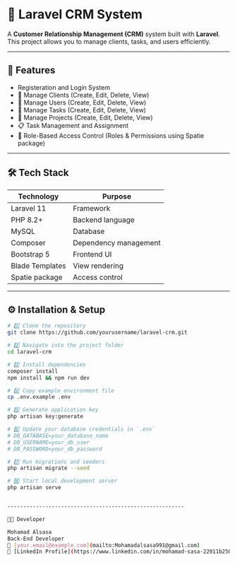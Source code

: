 # 🧭 Laravel CRM System

A **Customer Relationship Management (CRM)** system built with **Laravel**.  
This project allows you to manage clients, tasks, and users efficiently.

---

## 🚀 Features
- Registeration and Login System
- 👥 Manage Clients (Create, Edit, Delete, View)
- 👥 Manage Users (Create, Edit, Delete, View)   
- 👥 Manage Tasks (Create, Edit, Delete, View)   
- 👥 Manage Projects (Create, Edit, Delete, View)   
- 📋 Task Management and Assignment  
- 🔑 Role-Based Access Control (Roles & Permissions using Spatie package)  
---

## 🛠️ Tech Stack

| Technology | Purpose |
|------------|---------|
| Laravel 11 | Framework |
| PHP 8.2+  | Backend language |
| MySQL      | Database |
| Composer   | Dependency management |
| Bootstrap 5 | Frontend UI |
| Blade Templates | View rendering |
| Spatie package  | Access control |

---

## ⚙️ Installation & Setup

```bash
# 1️⃣ Clone the repository
git clone https://github.com/yourusername/laravel-crm.git

# 2️⃣ Navigate into the project folder
cd laravel-crm

# 3️⃣ Install dependencies
composer install
npm install && npm run dev

# 4️⃣ Copy example environment file
cp .env.example .env

# 5️⃣ Generate application key
php artisan key:generate

# 6️⃣ Update your database credentials in `.env`
# DB_DATABASE=your_database_name
# DB_USERNAME=your_db_user
# DB_PASSWORD=your_db_password

# 7️⃣ Run migrations and seeders
php artisan migrate --seed

# 8️⃣ Start local development server
php artisan serve


--------------------------------------------------------

🧑‍💻 Developer

Mohamad Alsasa
Back-End Developer
📧 [your.email@example.com](mailto:Mohamadalsasa991@gmail.com)  
💼 [LinkedIn Profile](https://www.linkedin.com/in/mohamad-sasa-22011b250/)
